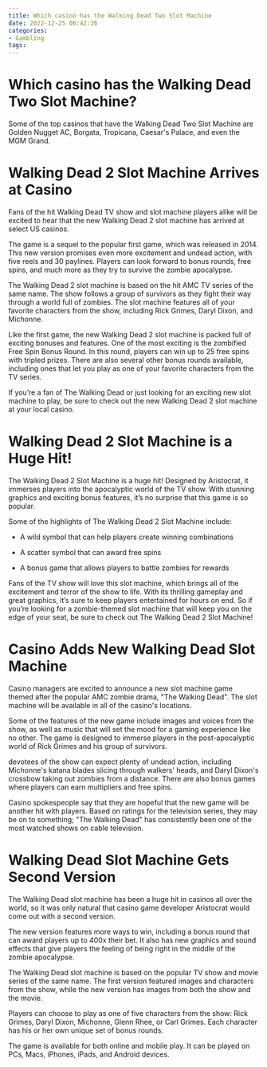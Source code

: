 ```yaml
---
title: Which casino has the Walking Dead Two Slot Machine
date: 2022-12-25 06:42:26
categories:
- Gambling
tags:
---
```



#  Which casino has the Walking Dead Two Slot Machine?

Some of the top casinos that have the Walking Dead Two Slot Machine are Golden Nugget AC, Borgata, Tropicana, Caesar's Palace, and even the MGM Grand.

#  Walking Dead 2 Slot Machine Arrives at Casino

Fans of the hit Walking Dead TV show and slot machine players alike will be excited to hear that the new Walking Dead 2 slot machine has arrived at select US casinos.

The game is a sequel to the popular first game, which was released in 2014. This new version promises even more excitement and undead action, with five reels and 30 paylines. Players can look forward to bonus rounds, free spins, and much more as they try to survive the zombie apocalypse.

The Walking Dead 2 slot machine is based on the hit AMC TV series of the same name. The show follows a group of survivors as they fight their way through a world full of zombies. The slot machine features all of your favorite characters from the show, including Rick Grimes, Daryl Dixon, and Michonne.

Like the first game, the new Walking Dead 2 slot machine is packed full of exciting bonuses and features. One of the most exciting is the zombified Free Spin Bonus Round. In this round, players can win up to 25 free spins with tripled prizes. There are also several other bonus rounds available, including ones that let you play as one of your favorite characters from the TV series.

If you’re a fan of The Walking Dead or just looking for an exciting new slot machine to play, be sure to check out the new Walking Dead 2 slot machine at your local casino.

#  Walking Dead 2 Slot Machine is a Huge Hit!

The Walking Dead 2 Slot Machine is a huge hit! Designed by Aristocrat, it immerses players into the apocalyptic world of the TV show. With stunning graphics and exciting bonus features, it’s no surprise that this game is so popular.

Some of the highlights of The Walking Dead 2 Slot Machine include:

- A wild symbol that can help players create winning combinations

- A scatter symbol that can award free spins

- A bonus game that allows players to battle zombies for rewards

Fans of the TV show will love this slot machine, which brings all of the excitement and terror of the show to life. With its thrilling gameplay and great graphics, it’s sure to keep players entertained for hours on end. So if you’re looking for a zombie-themed slot machine that will keep you on the edge of your seat, be sure to check out The Walking Dead 2 Slot Machine!

#  Casino Adds New Walking Dead Slot Machine

Casino managers are excited to announce a new slot machine game themed after the popular AMC zombie drama, "The Walking Dead". The slot machine will be available in all of the casino's locations.

Some of the features of the new game include images and voices from the show, as well as music that will set the mood for a gaming experience like no other. The game is designed to immerse players in the post-apocalyptic world of Rick Grimes and his group of survivors.

 devotees of the show can expect plenty of undead action, including Michonne's katana blades slicing through walkers' heads, and Daryl Dixon's crossbow taking out zombies from a distance. There are also bonus games where players can earn multipliers and free spins.

Casino spokespeople say that they are hopeful that the new game will be another hit with players. Based on ratings for the television series, they may be on to something; "The Walking Dead" has consistently been one of the most watched shows on cable television.

#  Walking Dead Slot Machine Gets Second Version

The Walking Dead slot machine has been a huge hit in casinos all over the world, so it was only natural that casino game developer Aristocrat would come out with a second version.

The new version features more ways to win, including a bonus round that can award players up to 400x their bet. It also has new graphics and sound effects that give players the feeling of being right in the middle of the zombie apocalypse.

The Walking Dead slot machine is based on the popular TV show and movie series of the same name. The first version featured images and characters from the show, while the new version has images from both the show and the movie.

Players can choose to play as one of five characters from the show: Rick Grimes, Daryl Dixon, Michonne, Glenn Rhee, or Carl Grimes. Each character has his or her own unique set of bonus rounds.

The game is available for both online and mobile play. It can be played on PCs, Macs, iPhones, iPads, and Android devices.